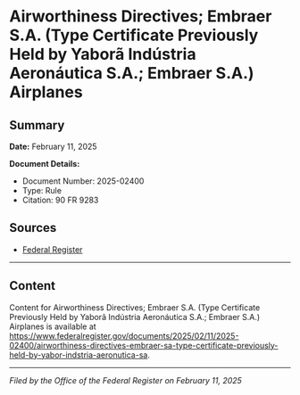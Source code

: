 # Airworthiness Directives; Embraer S.A. (Type Certificate Previously Held by Yaborã Indústria Aeronáutica S.A.; Embraer S.A.) Airplanes

## Summary

**Date:** February 11, 2025

**Document Details:**
- Document Number: 2025-02400
- Type: Rule
- Citation: 90 FR 9283

## Sources
- [Federal Register](https://www.federalregister.gov/documents/2025/02/11/2025-02400/airworthiness-directives-embraer-sa-type-certificate-previously-held-by-yabor-indstria-aeronutica-sa)

---

## Content

Content for Airworthiness Directives; Embraer S.A. (Type Certificate Previously Held by Yaborã Indústria Aeronáutica S.A.; Embraer S.A.) Airplanes is available at https://www.federalregister.gov/documents/2025/02/11/2025-02400/airworthiness-directives-embraer-sa-type-certificate-previously-held-by-yabor-indstria-aeronutica-sa.

---

*Filed by the Office of the Federal Register on February 11, 2025*

